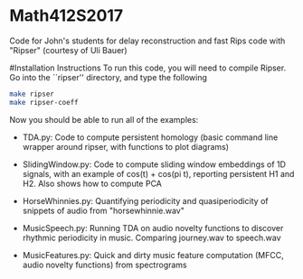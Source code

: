# Math412S2017
Code for John's students for delay reconstruction and fast Rips code with "Ripser" (courtesy of Uli Bauer)

#Installation Instructions
To run this code, you will need to compile Ripser.  Go into the ``ripser'' directory, and type the following

~~~~~ bash
make ripser
make ripser-coeff
~~~~~

Now you should be able to run all of the examples:

* TDA.py: Code to compute persistent homology (basic command line wrapper around ripser, with functions to plot diagrams)

* SlidingWindow.py: Code to compute sliding window embeddings of 1D signals, with an example of cos(t) + cos(pi t), reporting persistent H1 and H2.  Also shows how to compute PCA

* HorseWhinnies.py: Quantifying periodicity and quasiperiodicity of snippets of audio from "horsewhinnie.wav"

* MusicSpeech.py: Running TDA on audio novelty functions to discover rhythmic periodicity in music.  Comparing journey.wav to speech.wav

* MusicFeatures.py: Quick and dirty music feature computation (MFCC, audio novelty functions) from spectrograms
